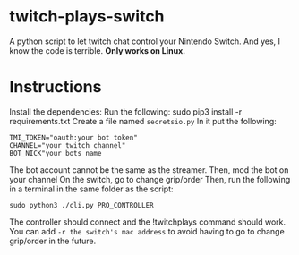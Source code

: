 # twitch-plays-switch
A python script to let twitch chat control your Nintendo Switch.
And yes, I know the code is terrible.
**Only works on Linux.**


# Instructions
Install the dependencies:
Run the following:
    sudo pip3 install -r requirements.txt
Create a file named ``secretsio.py``
In it put the following:

    TMI_TOKEN="oauth:your bot token"
    CHANNEL="your twitch channel"
    BOT_NICK"your bots name
The bot account cannot be the same as the streamer.
Then, mod the bot on your channel
On the switch, go to change grip/order
Then, run the following in a terminal in the same folder as the script:

    sudo python3 ./cli.py PRO_CONTROLLER
  The controller should connect and the !twitchplays command should work.
  You can add ``-r the switch's mac address`` to avoid having to go to change grip/order in the future.

